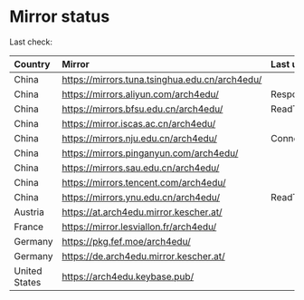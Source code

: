<script src="./time.js"></script>
# Mirror status
Last check: <script type="text/javascript">localize(1666101836.40647);</script>

|Country|Mirror|Last update|
|:------|:-----|:----------|
|China|https://mirrors.tuna.tsinghua.edu.cn/arch4edu/|<script type="text/javascript">localize(1666077043);</script>|
|China|https://mirrors.aliyun.com/arch4edu/|Response 404|
|China|https://mirrors.bfsu.edu.cn/arch4edu/|ReadTimeout|
|China|https://mirror.iscas.ac.cn/arch4edu/|<script type="text/javascript">localize(1666077043);</script>|
|China|https://mirrors.nju.edu.cn/arch4edu/|ConnectTimeout|
|China|https://mirrors.pinganyun.com/arch4edu/|<script type="text/javascript">localize(1666033509);</script>|
|China|https://mirrors.sau.edu.cn/arch4edu/|<script type="text/javascript">localize(1650446957);</script>|
|China|https://mirrors.tencent.com/arch4edu/|<script type="text/javascript">localize(1666033509);</script>|
|China|https://mirrors.ynu.edu.cn/arch4edu/|ReadTimeout|
|Austria|https://at.arch4edu.mirror.kescher.at/|<script type="text/javascript">localize(1666077043);</script>|
|France|https://mirror.lesviallon.fr/arch4edu/|<script type="text/javascript">localize(1666033509);</script>|
|Germany|https://pkg.fef.moe/arch4edu/|<script type="text/javascript">localize(1666077043);</script>|
|Germany|https://de.arch4edu.mirror.kescher.at/|<script type="text/javascript">localize(1666077043);</script>|
|United States|https://arch4edu.keybase.pub/|<script type="text/javascript">localize(1666033509);</script>|

<script src="./tablefilter/tablefilter.js"></script>
<script src="./table.js"></script>